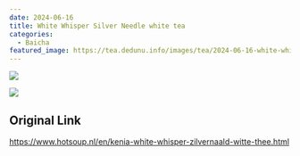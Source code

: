 ```yaml
---
date: 2024-06-16
title: White Whisper Silver Needle white tea
categories:
  - Baicha
featured_image: https://tea.dedunu.info/images/tea/2024-06-16-white-whisper-1.jpeg
---
```


![](https://tea.dedunu.info/images/tea/2024-06-16-white-whisper-2.jpeg)

![](https://tea.dedunu.info/images/tea/2024-06-16-white-whisper-3.jpeg)

## Original Link

<https://www.hotsoup.nl/en/kenia-white-whisper-zilvernaald-witte-thee.html>
